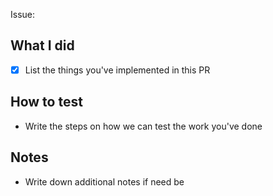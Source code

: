 Issue:

## What I did
- [x] List the things you've implemented in this PR

## How to test
- Write the steps on how we can test the work you've done

## Notes
- Write down additional notes if need be
